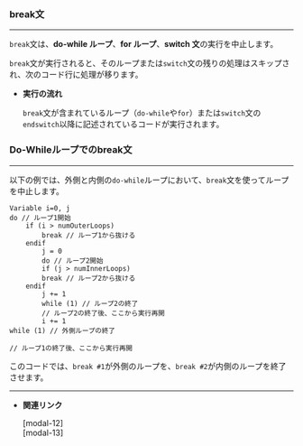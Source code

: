
### break文

---

`break`文は、**do-while ループ**、**for ループ**、**switch 文**の実行を中止します。

`break`文が実行されると、そのループまたは`switch`文の残りの処理はスキップされ、次のコード行に処理が移ります。

- **実行の流れ**
    
    `break`文が含まれているループ（`do-while`や`for`）または`switch`文の`endswitch`以降に記述されているコードが実行されます。
    

### Do-Whileループでのbreak文

---

以下の例では、外側と内側の`do-while`ループにおいて、`break`文を使ってループを中止します。
    
```igor
Variable i=0, j
do // ループ1開始
	if (i > numOuterLoops)
		break // ループ1から抜ける
	endif
		j = 0
		do // ループ2開始
		if (j > numInnerLoops)
		break // ループ2から抜ける
	endif
		j += 1
		while (1) // ループ2の終了
		// ループ2の終了後、ここから実行再開
		i += 1
while (1) // 外側ループの終了

// ループ1の終了後、ここから実行再開

```
    

このコードでは、`break #1`が外側のループを、`break #2`が内側のループを終了させます。


---

- **関連リンク**

    <div class="related-link-wrapper">
      [modal-12]<!--ループ文（Do-While）--><br>
      [modal-13]<!--ループ文（Forループ）-->
    </div>